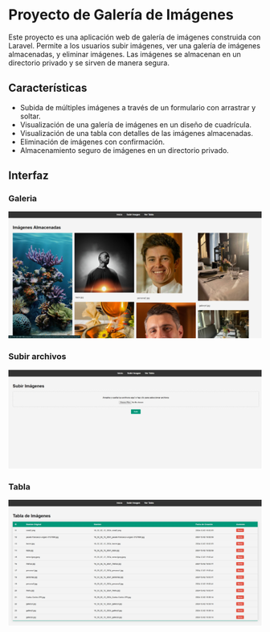 # Proyecto de Galería de Imágenes

Este proyecto es una aplicación web de galería de imágenes construida con Laravel. Permite a los usuarios subir imágenes, ver una galería de imágenes almacenadas, y eliminar imágenes. Las imágenes se almacenan en un directorio privado y se sirven de manera segura.

## Características

- Subida de múltiples imágenes a través de un formulario con arrastrar y soltar.
- Visualización de una galería de imágenes en un diseño de cuadrícula.
- Visualización de una tabla con detalles de las imágenes almacenadas.
- Eliminación de imágenes con confirmación.
- Almacenamiento seguro de imágenes en un directorio privado.

## Interfaz

### Galeria

![Comprobación de Nginx](./imagenesReadme/image.png)

### Subir archivos

![Comprobación de Nginx](./imagenesReadme/Sbuir.jpg)

### Tabla

![Comprobación de Nginx](./imagenesReadme/tabla.jpg)

